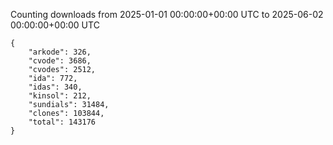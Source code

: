 
Counting downloads from 2025-01-01 00:00:00+00:00 UTC to 2025-06-02 00:00:00+00:00 UTC

```
{
    "arkode": 326,
    "cvode": 3686,
    "cvodes": 2512,
    "ida": 772,
    "idas": 340,
    "kinsol": 212,
    "sundials": 31484,
    "clones": 103844,
    "total": 143176
}
```
